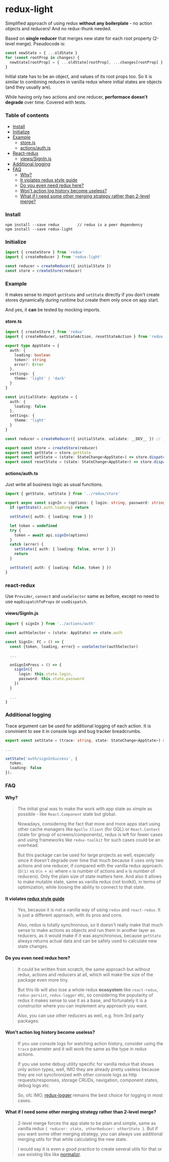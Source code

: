 # redux-light

Simplified approach of using redux **without any boilerplate** - no action objects and reducers! And no redux-thunk needed.

Based on **single reducer** that merges new state for each root property (2-level merge). Pseudocode is:

```typescript
const newState = { ...oldState }
for (const rootProp in changes) {
  newState[rootProp] = { ...oldState[rootProp], ...changes[rootProp] }
}
```

Initial state has to be an object, and values of its root props too. So it is similar to combining reduces in vanilla redux where initial states are objects (and they usually are).

While having only two actions and one reducer, **performace doesn't degrade** over time. Covered with tests.

### Table of contents

 - [Install](https://github.com/Gentlee/redux-light#Install)
 - [Initialize](https://github.com/Gentlee/redux-light#Initialize)
 - [Example](https://github.com/Gentlee/redux-light#example)
   - [store.js](https://github.com/Gentlee/redux-light#storejs)
   - [actions/auth.js](https://github.com/Gentlee/redux-light#actionsauth)
 - [React-redux](https://github.com/Gentlee/redux-light#react-redux)
   - [views/SignIn.js](https://github.com/Gentlee/redux-light#viewssigninjs)
 - [Additional logging](https://github.com/Gentlee/redux-light#additionallogging)
 - [FAQ](https://github.com/Gentlee/redux-light#faq)
   - [Why?](https://github.com/gentlee/redux-light#why)
   - [It violates redux style guide](https://github.com/gentlee/redux-light#it-violates-redux-style-guide)
   - [Do you even need redux here?](https://github.com/gentlee/redux-light#do-you-even-need-redux-here)
   - [Won't action log history become useless?](https://github.com/gentlee/redux-light#wont-action-log-history-become-useless)
   - [What if I need some other merging strategy rather than 2-level merge?](https://github.com/gentlee/redux-light#what-if-i-need-some-other-merging-strategy-rather-than-2-level-merge)

### Install

```
npm install --save redux        // redux is a peer dependency
npm install --save redux-light
```

### Initialize

```typescript
import { createStore } from 'redux'
import { createReducer } from 'redux-light'

const reducer = createReducer({ initialState })
const store = createStore(reducer)
```

### Example

It makes sense to import `getState` and `setState` directly if you don't create stores dynamically during runtime but create them only once on app start.

And yes, it **can** be tested by mocking imports.

#### store.ts

```typescript
import { createStore } from 'redux'
import { createReducer, setStateAction, resetStateAction } from 'redux-light'

export type AppState = {
  auth: {
    loading: boolean
    token?: string
    error?: Error
  },
  settings: {
    theme: 'light' | 'dark'
  }
}

const initialState: AppState = {
  auth: {
    loading: false
  },
  settings: {
    theme: 'light'
  }
}

const reducer = createReducer({ initialState, validate: __DEV__ }) // __DEV__ is a react-native global

export const store = createStore(reducer)
export const getState = store.getState
export const setState = (state: StateChange<AppState>) => store.dispatch(setStateAction(state))
export const resetState = (state: StateChange<AppState>) => store.dispatch(resetStateAction(state))
```

#### actions/auth.ts

Just write all business logic as usual functions.

```typescript
import { getState, setState } from '../redux/store'

export async const signIn = (options: { login: string, password: string }) => {
  if (getState().auth.loading) return

  setState({ auth: { loading: true } })

  let token = undefined
  try {
    token = await api.signIn(options)
  }
  catch (error) {
    setState({ auth: { loading: false, error } })
    return
  }

  setState({ auth: { loading: false, token } })
}
```
    
### react-redux

Use `Provider`, `connect` and `useSelector` same as before, except no need to use `mapDispatchToProps` or `useDispatch`.

#### views/SignIn.js

```typescript
import { signIn } from '../actions/auth'

const authSelector = (state: AppState) => state.auth

const SignIn: FC = () => {
  const {token, loading, error} = useSelector(authSelector)

  ...

  onSignInPress = () => {
    signIn({
      login: this.state.login,
      password: this.state.password
    })
  }

  ...
}
```

### Additional logging

Trace argument can be used for additional logging of each action. It is convinient to see it in console logs and bug tracker breadcrumbs.

```typescript
export const setState = (trace: string, state: StateChange<AppState>) => store.dispatch(setStateAction(state, trace))

...

setState('auth/signInSuccess', {
  token,
  loading: false
});

```

### FAQ

#### Why?

>The initial goal was to make the work with app state as simple as possible - like `React.Component` state but global.
>
>Nowadays, considering the fact that more and more apps start using other cache managers like `Apollo Client` (for GQL) or `React.Context` (state for group of screens/components), redux is left for fewer cases and using frameworks like `redux-toolkit` for such cases could be an overhead.
>
> But this package can be used for large projects as well, especially since it doesn't degrade over time that much because it uses only two actions and one reducer, if compared with the vanilla redux approach. (`O(1)` vs `O(n + m)` where `n` is number of actions and `m` is number of reducers). Only the plain size of state matters here. And also it allows to make mutable state, same as vanilla redux (not toolkit), in terms of optimization, while loosing the ability to connect to that state.

#### It violates [redux style guide](https://redux.js.org/style-guide)

>Yes, because it is not a vanilla way of using `redux` and `react-redux`. It is just a different approach, with its pros and cons.
>
>Also, redux is totally synchronous, so it doesn't really make that much sense to make actions as objects and run them in another layer as reducers, as it would make if it was asynchronous, because `getState` always returns actual data and can be safely used to calculate new state changes.

#### Do you even need redux here?

> It could be written from scratch, the same approach but without redux, actions and reducers at all, which will make the size of the package even more tiny.
>
> But this lib will also lose a whole redux **ecosystem** like `react-redux`, `redux-persist`, `redux-logger` etc, so considering the popularity of redux it makes sense to use it as a base, and fortunately it is a constructor where you can implement any approach you want.
>
> Also, you can use other reducers as well, e.g. from 3rd party packages.

#### Won't action log history become useless?

>If you use console logs for watching action history, consider using the `trace` parameter and it will work the same as the type in redux actions.
>
>If you use some debug utility specific for vanilla redux that shows only action types, well, IMO they are already pretty useless because they are not synchronized with other console logs as http requests/responses, storage CRUDs, navigation, component states, debug logs etc.
>
>So, ofc IMO, [redux-logger](https://github.com/LogRocket/redux-logger) remains the best choice for logging in most cases.

#### What if I need some other merging strategy rather than 2-level merge?

>2-level merge forces the app state to be plain and simple, same as vanilla redux `{ reducer: state, otherReducer: otherState }`. But if you want some other merging strategy, you can always use additional merging utils for that while calculating the new state.
>
>I would say it is even a good practice to create several utils for that or use existing libs like [normalizr](https://github.com/paularmstrong/normalizr/blob/master/docs/api.md).
